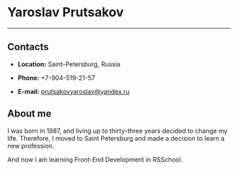 # Yaroslav Prutsakov

***

## Contacts

* **Location:** Saint-Petersburg, Russia

* **Phone:** +7-904-519-21-57

* **E-mail:** prutsakovyaroslav@yandex.ru

## About me

I was born in 1987, and living up to thirty-three years 
decided to change my life. Therefore, I moved to Saint Petersburg and made a decision to learn a new profession.

And now I am learning Front-End Development in RSSchool.